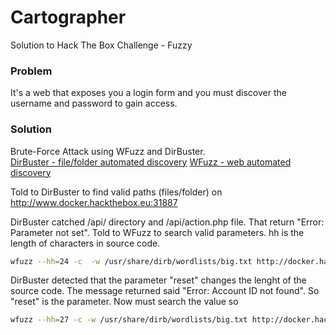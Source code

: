 # Cartographer
Solution to Hack The Box Challenge - Fuzzy

### Problem

It's a web that exposes you a login form and you must discover the username and password to gain access.

### Solution
Brute-Force Attack using WFuzz and DirBuster. <br>
[DirBuster - file/folder automated discovery](https://github.com/xmendez/wfuzz)
[WFuzz - web automated discovery](https://github.com/xmendez/wfuzz)

Told to DirBuster to find valid paths (files/folder) on http://www.docker.hackthebox.eu:31887

DirBuster catched /api/ directory and /api/action.php file. That return "Error: Parameter not set". Told to WFuzz to search valid parameters. hh is the length of characters in source code.
```bash
wfuzz --hh=24 -c  -w /usr/share/dirb/wordlists/big.txt http://docker.hackthebox.eu:31887/api/action.php?FUZZ=test
```

DirBuster detected that the parameter "reset" changes the lenght of the source code. The message returned said "Error: Account ID not found". So "reset" is the parameter. Now must search the value so
```bash
wfuzz --hh=27 -c -w /usr/share/dirb/wordlists/big.txt http://docker.hackthebox.eu:31887/api/action.php?reset=FUZZ
```
